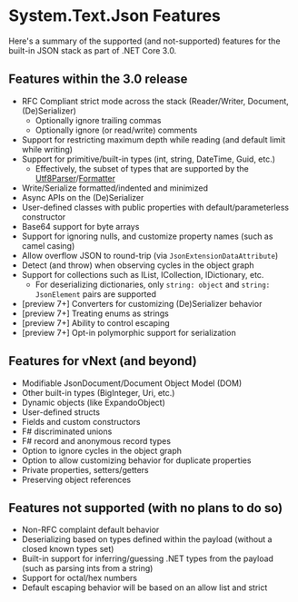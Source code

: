 # System.Text.Json Features

Here's a summary of the supported (and not-supported) features for the built-in JSON stack as part of .NET Core 3.0.

## Features within the 3.0 release
- RFC Compliant strict mode across the stack (Reader/Writer, Document, (De)Serializer)
    - Optionally ignore trailing commas
    - Optionally ignore (or read/write) comments
- Support for restricting maximum depth while reading (and default limit while writing)
- Support for primitive/built-in types (int, string, DateTime, Guid, etc.)
    - Effectively, the subset of types that are supported by the [Utf8Parser](https://docs.microsoft.com/en-us/dotnet/api/system.buffers.text.utf8parser?view=netstandard-2.1)/[Formatter](https://docs.microsoft.com/en-us/dotnet/api/system.buffers.text.utf8formatter?view=netstandard-2.1)
- Write/Serialize formatted/indented and minimized
- Async APIs on the (De)Serializer
- User-defined classes with public properties with default/parameterless constructor
- Base64 support for byte arrays
- Support for ignoring nulls, and customize property names (such as camel casing)
- Allow overflow JSON to round-trip (via `JsonExtensionDataAttribute`)
- Detect (and throw) when observing cycles in the object graph
- Support for collections such as IList, ICollection, IDictionary, etc.
    - For deserializing dictionaries, only `string: object` and `string: JsonElement` pairs are supported
- [preview 7+] Converters for customizing (De)Serializer behavior
- [preview 7+] Treating enums as strings
- [preview 7+] Ability to control escaping
- [preview 7+] Opt-in polymorphic support for serialization

## Features for vNext (and beyond)
- Modifiable JsonDocument/Document Object Model (DOM)
- Other built-in types (BigInteger, Uri, etc.)
- Dynamic objects (like ExpandoObject)
- User-defined structs
- Fields and custom constructors
- F# discriminated unions
- F# record and anonymous record types
- Option to ignore cycles in the object graph
- Option to allow customizing behavior for duplicate properties
- Private properties, setters/getters
- Preserving object references

## Features not supported (with no plans to do so)
- Non-RFC complaint default behavior
- Deserializing based on types defined within the payload (without a closed known types set)
- Built-in support for inferring/guessing .NET types from the payload (such as parsing ints from a string)
- Support for octal/hex numbers
- Default escaping behavior will be based on an allow list and strict
